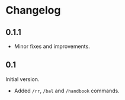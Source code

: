 # Changelog

## 0.1.1

+ Minor fixes and improvements.

## 0.1

Initial version.
+ Added `/rr`, `/bal` and `/handbook` commands.